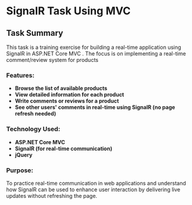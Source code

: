 # SignalR Task Using MVC

## Task Summary
This task is a training exercise for building a real-time application using SignalR in ASP.NET Core MVC . The focus is on implementing a real-time comment/review system for products

### Features:
- **Browse the list of available products**
-  **View detailed information for each product**
-  **Write comments or reviews for a product**
-  **See other users' comments in real-time using SignalR (no page refresh needed)**

 ### Technology Used:
  - **ASP.NET Core MVC**
  - **SignalR (for real-time communication)**
  - **jQuery**
    
### Purpose:
To practice real-time communication in web applications and understand how SignalR can be used to enhance user interaction by delivering live updates without refreshing the page.
